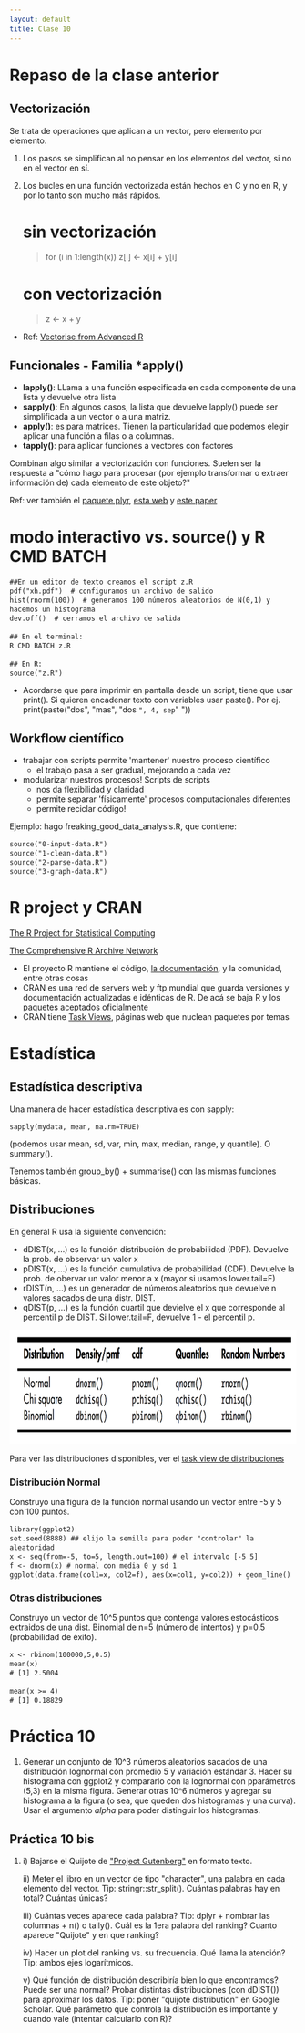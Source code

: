 ```yaml
--- 
layout: default 
title: Clase 10
--- 
```



# Repaso de la clase anterior


## Vectorización

Se trata de operaciones que aplican a un vector, pero elemento por elemento. 

1.  Los pasos se simplifican al no pensar en los elementos del vector, si no en el vector en sí.
2.  Los bucles en una función vectorizada están hechos en C y no en R, y por lo tanto son mucho más
    rápidos.

    # sin vectorización
    > for (i in 1:length(x)) z[i] <- x[i] + y[i]
    
    # con vectorización
    > z <- x + y

-   Ref: [Vectorise from Advanced R](http://adv-r.had.co.nz/Profiling.html#vectorise)


## Funcionales - Familia \*apply()

-   **lapply()**: LLama a una función especificada en cada componente de una lista y devuelve otra lista
-   **sapply()**: En <span class="underline">algunos</span> casos, la lista que devuelve lapply() puede ser simplificada a un vector o
    a una matriz.
-   **apply()**: es para matrices. Tienen la particularidad que podemos elegir aplicar una función a filas o a columnas.
-   **tapply()**: para aplicar funciones a vectores con factores

Combinan algo similar a vectorización con funciones. Suelen ser la respuesta a "cómo hago para
procesar (por ejemplo transformar o extraer información de) cada elemento de este objeto?"

Ref: ver también el [paquete plyr](https://www.rdocumentation.org/packages/plyr/versions/1.8.4), [esta web](http://stat545.com/block013_plyr-ddply.html) y [este paper](http://www.jstatsoft.org/v40/i01/)


# modo interactivo vs. source() y R CMD BATCH

    ##En un editor de texto creamos el script z.R
    pdf("xh.pdf")  # configuramos un archivo de salido
    hist(rnorm(100))  # generamos 100 números aleatorios de N(0,1) y hacemos un histograma
    dev.off()  # cerramos el archivo de salida
    
    ## En el terminal:
    R CMD BATCH z.R
    
    ## En R:
    source("z.R")

-   Acordarse que para imprimir en pantalla desde un script, tiene que usar print(). Si quieren
    encadenar texto con variables usar paste(). Por ej. print(paste("dos", "mas", "dos `", 4, sep`" "))


## Workflow científico

-   trabajar con scripts permite 'mantener' nuestro proceso científico
    -   el trabajo pasa a ser gradual, mejorando a cada vez
-   modularizar nuestros procesos! Scripts de scripts
    -   nos da flexibilidad y claridad
    -   permite separar 'físicamente' procesos computacionales diferentes
    -   permite reciclar código!

Ejemplo: hago freaking\_good\_data\_analysis.R, que contiene:

    source("0-input-data.R")
    source("1-clean-data.R")
    source("2-parse-data.R")
    source("3-graph-data.R")


# R project y CRAN

[The R Project for Statistical Computing](https://www.r-project.org/)

[The Comprehensive R Archive Network](https://cran.r-project.org/)

-   El proyecto R mantiene el código, [la documentación](https://cran.r-project.org/manuals.html), y la comunidad, entre otras cosas
-   CRAN es una red de servers web y ftp mundial que guarda versiones y documentación actualizadas e
    idénticas de R. De acá se baja R y los [paquetes aceptados oficialmente](https://cran.r-project.org/web/packages/available_packages_by_date.html)
-   CRAN tiene [Task Views](https://cran.r-project.org/web/views/), páginas web que nuclean paquetes por temas


# Estadística


## Estadística descriptiva

Una manera de hacer estadística descriptiva es con sapply:

    sapply(mydata, mean, na.rm=TRUE) 

(podemos usar mean, sd, var, min, max, median, range, y quantile). O summary().

Tenemos también group\_by() + summarise() con las mismas funciones básicas.


## Distribuciones

En general R usa la siguiente convención:

-   dDIST(x, &#x2026;) es la función distribución de probabilidad (PDF). Devuelve la prob. de observar un
    valor x
-   pDIST(x, &#x2026;) es la función cumulativa de probabilidad (CDF). Devuelve la prob. de obervar un
    valor menor a x (mayor si usamos lower.tail=F)
-   rDIST(n, &#x2026;) es un generador de números aleatorios que devuelve n valores sacados de una distr. DIST.
-   qDIST(p, &#x2026;) es la función cuartil que devielve el x que corresponde al percentil p de DIST. Si
    lower.tail=F, devuelve 1 - el percentil p.

<img style="WIDTH:1200px; HEIGHT:200px; border:0" src="./figs/dists.png">

Para ver las distribuciones disponibles, ver el [task view de distribuciones](https://cran.r-project.org/web/views/Distributions.html)


### Distribución Normal

Construyo una figura de la función normal usando un vector entre -5 y 5 con 100 puntos.

    library(ggplot2)
    set.seed(8888) ## elijo la semilla para poder "controlar" la aleatoridad
    x <- seq(from=-5, to=5, length.out=100) # el intervalo [-5 5]
    f <- dnorm(x) # normal con media 0 y sd 1 
    ggplot(data.frame(col1=x, col2=f), aes(x=col1, y=col2)) + geom_line()


### Otras distribuciones

Construyo un vector de 10^5 puntos que contenga valores estocásticos extraidos de una dist. Binomial
de n=5 (número de intentos) y p=0.5 (probabilidad de éxito).

    x <- rbinom(100000,5,0.5)
    mean(x)
    # [1] 2.5004
    
    mean(x >= 4)
    # [1] 0.18829


# Práctica 10

1.  Generar un conjunto de 10^3 números aleatorios sacados de una distribución lognormal con promedio
    5 y variación estándar 3. Hacer su histograma con ggplot2 y compararlo con la lognormal con
    pparámetros (5,3) en la misma figura. Generar otras 10^6 números y agregar su histograma a la
    figura (o sea, que queden dos histogramas y una curva). Usar el argumento *alpha* para poder
    distinguir los histogramas.


## Práctica 10 bis

1.  i)  Bajarse el Quijote de ["Project Gutenberg"](http://www.gutenberg.org) en formato texto.
    
    ii) Meter el libro en un vector de tipo "character", una palabra en cada elemento del
    vector. Tip: stringr::str\_split(). Cuántas palabras hay en total? Cuántas únicas?
    
    iii) Cuántas veces aparece cada palabra? Tip: dplyr + nombrar las columnas + n() o
    tally(). Cuál es la 1era palabra del ranking? Cuanto aparece "Quijote" y en que ranking?
    
    iv) Hacer un plot del ranking vs. su frecuencia. Qué llama la atención? Tip: ambos ejes logarítmicos.
    
    v) Qué función de distribución describiría bien lo que encontramos? Puede ser una normal? Probar
    distintas distribuciones (con dDIST()) para aproximar los datos. Tip: poner "quijote
    distribution" en Google Scholar. Qué parámetro que controla la distribución es importante y
    cuando vale (intentar calcularlo con R)?


